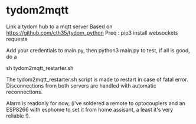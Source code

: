 # tydom2mqtt
Link a tydom hub to a mqtt server
Based on https://github.com/cth35/tydom_python
Preq : pip3 install websockets requests

Add your credentials to main.py, then python3 main.py to test, if all is good, do a

sh tydom2mqtt_restarter.sh

The tydom2mqtt_restarter.sh script is made to restart in case of fatal error.
Disconnections from both servers are handled with automatic reconnections.


Alarm is readonly for now, (i've soldered a remote to optocouplers and an ESP8266 with esphome to set it from home assisant, a least it's very reliable !).
